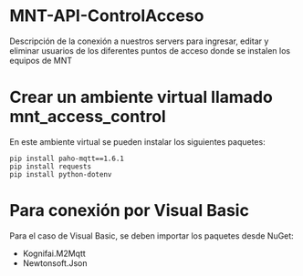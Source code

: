 # MNT-API-ControlAcceso
Descripción de la conexión a nuestros servers para ingresar, editar y eliminar usuarios de los diferentes puntos de acceso donde se instalen los equipos de MNT


# Crear un ambiente virtual llamado mnt_access_control
En este ambiente virtual se pueden instalar los siguientes paquetes:

```
pip install paho-mqtt==1.6.1
pip install requests
pip install python-dotenv
```

# Para conexión por Visual Basic
Para el caso de Visual Basic, se deben importar los paquetes desde NuGet:

- Kognifai.M2Mqtt
- Newtonsoft.Json